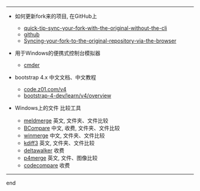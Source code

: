 

---


- 如何更新fork来的项目, 在GitHub上
  - [quick-tip-sync-your-fork-with-the-original-without-the-cli](https://www.sitepoint.com/quick-tip-sync-your-fork-with-the-original-without-the-cli/)
  - [github](https://github.com/isaacs/github/issues/1122)
  - [Syncing-your-fork-to-the-original-repository-via-the-browser](https://github.com/KirstieJane/STEMMRoleModels/wiki/Syncing-your-fork-to-the-original-repository-via-the-browser)

- 用于Windows的便携式控制台模拟器
  - [cmder](http://cmder.net/)

- bootstrap 4.x 中文文档、中文教程
  - [code.z01.com/v4](http://code.z01.com/v4/)
  - [bootstrap-4-dev/learn/v4/overview](https://www.udemy.com/bootstrap-4-dev/learn/v4/overview)

- Windows上的文件 比较工具
  <!-- - [diff-tools-windows](https://www.git-tower.com/blog/diff-tools-windows/) 各种市面上的Windows比较工具介绍 -->
  
  - [meldmerge](http://meldmerge.org/) 英文, 文件夹、文件比较
  - [BCompare](http://www.scootersoftware.com/) 中文, 收费, 文件夹、文件比较
  - [winmerge](http://winmerge.org/) 中文, 文件夹、文件比较
  - [kdiff3](http://kdiff3.sourceforge.net/) 英文, 文件夹、文件比较
  - [deltawalker](https://www.deltawalker.com/) 收费
  - [p4merge](https://www.perforce.com/products/helix-core-apps/merge-diff-tool-p4merge) 英文, 文件、图像比较
  - [codecompare](https://www.devart.com/codecompare/) 收费
  

---

end
